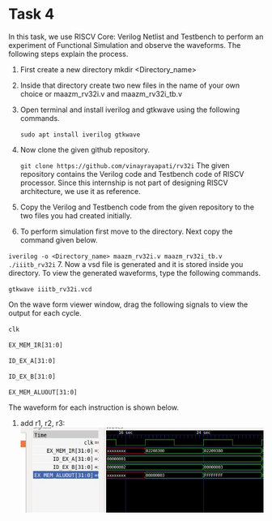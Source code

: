 
# Task 4

In this task, we use RISCV Core: Verilog Netlist and Testbench to perform an experiment of Functional Simulation and observe the waveforms. The following steps explain the process.

1. First create a new directory mkdir <Directory_name>
2. Inside that directory create two new files in the name of your own choice or maazm_rv32i.v and maazm_rv32i_tb.v
3. Open terminal and install iverilog and gtkwave using the following commands.

    `sudo apt install iverilog gtkwave`
4. Now clone the given github repository.

    `git clone https://github.com/vinayrayapati/rv32i`
The given repository contains the Verilog code and Testbench code of RISCV processor. Since this internship is not part of designing RISCV architecture, we use it as reference.
5. Copy the Verilog and Testbench code from the given repository to the two files you had created initially.
6. To perform simulation first move to the directory. Next copy the command given below.

`iverilog -o <Directory_name> maazm_rv32i.v maazm_rv32i_tb.v`
`./iiitb_rv32i`
7. Now a vsd file is generated and it is stored inside you directory. To view the generated waveforms, type the following commands.

`gtkwave iiitb_rv32i.vcd`

On the wave form viewer window, drag the following signals to view the output for each cycle.

`clk`

`EX_MEM_IR[31:0]`

`ID_EX_A[31:0]`

`ID_EX_B[31:0]`

`EX_MEM_ALUOUT[31:0]`

The waveform for each instruction is shown below.

1. add r1, r2, r3:
![plot](ADD.JPG)




